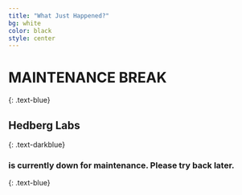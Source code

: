 ```yaml
---
title: "What Just Happened?"
bg: white
color: black
style: center
---
```


# MAINTENANCE BREAK
{: .text-blue}

<span class="fa-stack" style="font-size:150px;">
  <i class="fa fa-square-o fa-stack-2x fa-inverse"></i>
  <i class="fa fa-wrench fa-stack-1x"></i>
</span>

## Hedberg Labs 
{: .text-darkblue}

### is currently down for maintenance. Please try back later.
{: .text-blue}

